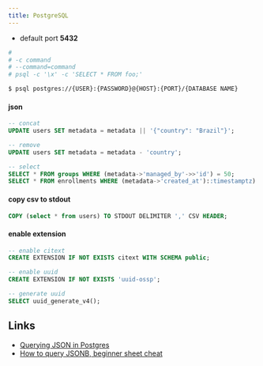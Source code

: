 ```yaml
---
title: PostgreSQL
---
```


-   default port **5432**

```bash
#
# -c command
# --command=command
# psql -c '\x' -c 'SELECT * FROM foo;'

$ psql postgres://{USER}:{PASSWORD}@{HOST}:{PORT}/{DATABASE NAME}
```

#### json

```sql
-- concat
UPDATE users SET metadata = metadata || '{"country": "Brazil"}';

-- remove
UPDATE users SET metadata = metadata - 'country';

-- select
SELECT * FROM groups WHERE (metadata->'managed_by'->>'id') = 50;
SELECT * FROM enrollments WHERE (metadata->'created_at')::timestamptz) < '2018-01-30'
```

#### copy csv to stdout

```sql
COPY (select * from users) TO STDOUT DELIMITER ',' CSV HEADER;
```

#### enable extension

```sql
-- enable citext
CREATE EXTENSION IF NOT EXISTS citext WITH SCHEMA public;

-- enable uuid
CREATE EXTENSION IF NOT EXISTS 'uuid-ossp';

-- generate uuid
SELECT uuid_generate_v4();
```

## Links

-   [Querying JSON in Postgres](http://schinckel.net/2014/05/25/querying-json-in-postgres/)
-   [How to query JSONB, beginner sheet cheat](https://hackernoon.com/how-to-query-jsonb-beginner-sheet-cheat-4da3aa5082a3https://hackernoon.com/how-to-query-jsonb-beginner-sheet-cheat-4da3aa5082a3)
